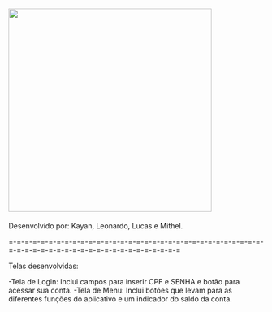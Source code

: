 # <img src="https://github.com/ProjetosUniso/MineBank-Mobile/blob/master/mobile/app/src/main/res/drawable-v24/logo.png" width="400">
Desenvolvido por: Kayan, Leonardo, Lucas e Mithel.

=-=-=-=-=-=-=-=-=-=-=-=-=-=-=-=-=-=-=-=-=-=-=-=-=-=-=-=-=-=-=-=-=-=-=-=-=-=-=-=-=-=-=-=-=-=-=-=-=-=-=-=-=-=

Telas desenvolvidas:

-Tela de Login: Inclui campos para inserir CPF e SENHA e botão para acessar sua conta.
-Tela de Menu: Inclui botões que levam para as diferentes funções do aplicativo e um indicador do saldo da conta.
